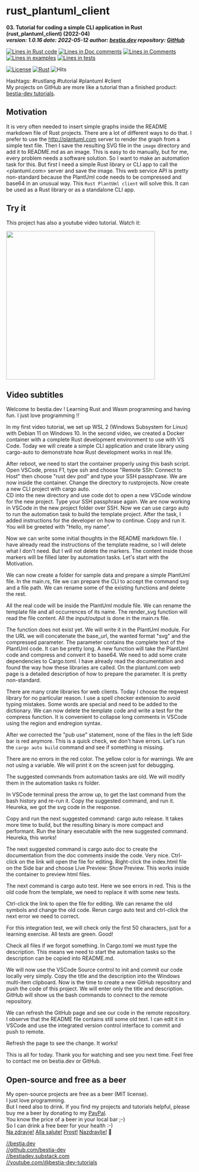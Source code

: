 [//]: # (auto_md_to_doc_comments segment start A)

# rust_plantuml_client

[//]: # (auto_cargo_toml_to_md start)

**03. Tutorial for coding a simple CLI application in Rust (rust_plantuml_client) (2022-04)**  
***version: 1.0.16 date: 2022-05-12 author: [bestia.dev](https://bestia.dev) repository: [GitHub](https://github.com/bestia-dev/rust_plantuml_client)***  

[//]: # (auto_cargo_toml_to_md end)

[//]: # (auto_lines_of_code start)
[![Lines in Rust code](https://img.shields.io/badge/Lines_in_Rust-82-green.svg)](https://github.com/bestia-dev/rust_plantuml_client/)
[![Lines in Doc comments](https://img.shields.io/badge/Lines_in_Doc_comments-65-blue.svg)](https://github.com/bestia-dev/rust_plantuml_client/)
[![Lines in Comments](https://img.shields.io/badge/Lines_in_comments-34-purple.svg)](https://github.com/bestia-dev/rust_plantuml_client/)
[![Lines in examples](https://img.shields.io/badge/Lines_in_examples-13-yellow.svg)](https://github.com/bestia-dev/rust_plantuml_client/)
[![Lines in tests](https://img.shields.io/badge/Lines_in_tests-30-orange.svg)](https://github.com/bestia-dev/rust_plantuml_client/)

[//]: # (auto_lines_of_code end)

[![License](https://img.shields.io/badge/license-MIT-blue.svg)](https://github.com/bestia-dev/rust_plantuml_client/blob/main/LICENSE)
[![Rust](https://github.com/bestia-dev/rust_plantuml_client/workflows/RustAction/badge.svg)](https://github.com/bestia-dev/rust_plantuml_client/)
![Hits](https://bestia.dev/webpage_hit_counter/get_svg_image/722419866.svg)

Hashtags: #rustlang #tutorial #plantuml #client  
My projects on GitHub are more like a tutorial than a finished product: [bestia-dev tutorials](https://github.com/bestia-dev/tutorials_rust_wasm).

## Motivation

It is very often needed to insert simple graphs inside the README markdown file of Rust projects.
There are a lot of different ways to do that.
I prefer to use the <http://plantuml.com> server to render the graph from a simple text file.
Then I save the resulting SVG file in the `image` directory and add it to README.md as an image.
This is easy to do manually, but for me, every problem needs a software solution.
So I want to make an automation task for this.
But first I need a simple Rust library or CLI app to call the <plantuml.com> server and save the image.
This web service API is pretty non-standard because the PlantUml code needs to be compressed and base64 in an unusual way.
This `Rust PlantUml client` will solve this. It can be used as a Rust library or as a standalone CLI app.

## Try it

This project has also a youtube video tutorial. Watch it:
<!-- markdownlint-disable MD033 -->
[<img src="https://bestia.dev/youtube/rust_plantuml_client.jpg" width="400px">](https://bestia.dev/youtube/rust_plantuml_client.html)
<!-- markdownlint-enable MD033 -->

## Video subtitles

Welcome to bestia.dev !
Learning Rust and Wasm programming and having fun.
I just love  programming !!

In my first video tutorial, we set up WSL 2 (Windows Subsystem for Linux) with Debian 11 on Windows 10.
In the second video, we created a Docker container with a complete Rust development environment to use with VS Code.
Today we will create a simple CLI application and crate library using cargo-auto to demonstrate how Rust development works in real life.

After reboot, we need to start the container properly using this bash script.
Open VSCode, press F1, type ssh and choose "Remote SSh: Connect to Host" then choose "rust dev pod" and type your SSH passphrase.
We are now inside the container. Change the directory to rustprojects. Now create a new CLI project with cargo auto.  
CD into the new directory and use code dot to open a new VSCode window for the new project.
Type your SSH passphrase again. We are now working in VSCode in the new project folder over SSH.
Now we can use cargo auto to run the automation task to build the template project.
After the task, I added instructions for the developer on how to continue. Copy and run it. You will be greeted with "Hello, my name".

Now we can write some initial thoughts in the README markdown file.
I have already read the instructions of the template readme, so I will delete what I don't need.
But I will not delete the markers. The content inside those markers will be filled later by automation tasks.
Let's start with the Motivation.

We can now create a folder for sample data and prepare a simple PlantUml file.
In the main.rs, file we can prepare the CLI to accept the command svg and a file path. We can rename some of the existing functions and delete the rest.

All the real code will be inside the PlantUml module file. We can rename the template file and all occurrences of its name.
The render_svg function will read the file content. All the input/output is done in the main.rs file.

The function does not exist yet. We will write it in the PlantUml module.
For the URL we will concatenate the base_url, the wanted format "svg" and the compressed parameter.
The parameter contains the complete text of the PlantUml code. It can be pretty long.
A new function will take the PlantUml code and compress and convert it to base64.
We need to add some crate dependencies to Cargo.toml. I have already read the documentation and found the way how these libraries are called.
On the plantuml.com web page is a detailed description of how to prepare the parameter. It is pretty non-standard.

There are many crate libraries for web clients. Today I choose the reqwest library for no particular reason.
I use a spell checker extension to avoid typing mistakes. Some words are special and need to be added to the dictionary.
We can now delete the template code and write a test for the compress function.
It is convenient to collapse long comments in VSCode using the region and endregion syntax.

After we corrected the "pub use" statement, none of the files in the left Side bar is red anymore. This is a quick check, we don't have errors.
Let's run the `cargo auto build` command and see if something is missing.

There are no errors in the red color. The yellow color is for warnings. We are not using a variable. We will print it on the screen just for debugging.

The suggested commands from automation tasks are old. We will modify them in the automation tasks rs folder.

In VSCode terminal press the arrow up, to get the last command from the bash history and re-run it.
Copy the suggested command, and run it. Heureka, we got the svg code in the response.

Copy and run the next suggested command: cargo auto release. It takes more time to build, but the resulting binary is more compact and performant.
Run the binary executable with the new suggested command. Heureka, this works!

The next suggested command is cargo auto doc to create the documentation from the doc comments inside the code. Very nice.
Ctrl-click on the link will open the file for editing. Right-click the index.html file on the Side bar and choose Live Preview: Show Preview. This works inside the container to preview html files.

The next command is cargo auto test. Here we see errors in red. This is the old code from the template, we need to replace it with some new tests.

Ctrl-click the link to open the file for editing. We can rename the old symbols and change the old code.
Rerun cargo auto test and ctrl-click the next error we need to correct.

For this integration test, we will check only the first 50 characters, just for a learning exercise.
All tests are green. Good!

Check all files if we forgot something. In Cargo.toml we must type the description. This means we need to start the automation tasks so the description can be copied into README.md.

We will now use the VSCode Source control to init and commit our code locally very simply.
Copy the title and the description into the Windows multi-item clipboard.
Now is the time to create a new GitHub repository and push the code of this project. We will enter only the title and description.
GitHub will show us the bash commands to connect to the remote repository.

We can refresh the GitHub page and see our code in the remote repository.
I observe that the README file contains still some old text.
I can edit it in VSCode and use the integrated version control interface to commit and push to remote.

Refresh the page to see the change. It works!

This is all for today.
Thank you for watching and see you next time.
Feel free to contact me on bestia.dev or GitHub.

## Open-source and free as a beer

My open-source projects are free as a beer (MIT license).  
I just love programming.  
But I need also to drink. If you find my projects and tutorials helpful, please buy me a beer by donating to my [PayPal](https://paypal.me/LucianoBestia).  
You know the price of a beer in your local bar ;-)  
So I can drink a free beer for your health :-)  
[Na zdravje!](https://translate.google.com/?hl=en&sl=sl&tl=en&text=Na%20zdravje&op=translate) [Alla salute!](https://dictionary.cambridge.org/dictionary/italian-english/alla-salute) [Prost!](https://dictionary.cambridge.org/dictionary/german-english/prost) [Nazdravlje!](https://matadornetwork.com/nights/how-to-say-cheers-in-50-languages/) 🍻

[//bestia.dev](https://bestia.dev)  
[//github.com/bestia-dev](https://github.com/bestia-dev)  
[//bestiadev.substack.com](https://bestiadev.substack.com)  
[//youtube.com/@bestia-dev-tutorials](https://youtube.com/@bestia-dev-tutorials)  

[//]: # (auto_md_to_doc_comments segment end A)
